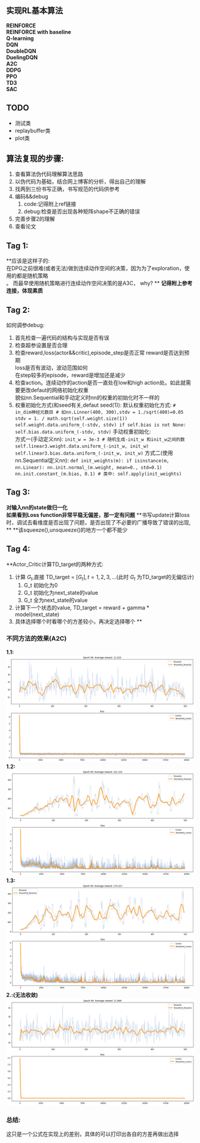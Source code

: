## 实现RL基本算法

**REINFORCE**<br>
**REINFORCE with baseline**<br>
**Q-learning**<br>
**DQN**<br>
**DoubleDQN**<br>
**DuelingDQN**<br>
**A2C**<br>
**DDPG**<br>
**PPO**<br>
**TD3**<br>
**SAC**<br>

## TODO

* 测试类
* replaybuffer类
* plot类


## 算法复现的步骤:
1. 查看算法伪代码理解算法思路
2. 以伪代码为基础，结合网上博客的分析，得出自己的理解
3. 找两到三份书写正确，书写规范的代码供参考
4. 编码&&debug
    1. code:记得附上ref链接
    2. debug:检查是否出现各种矩阵shape不正确的错误
5. 完善步骤2的理解
6. 查看论文

## Tag 1:
**应该是这样子的: <br>
在DPG之前很难(或者无法)做到连续动作空间的决策，因为为了exploration，使用的都是随机策略<br>。
而最早使用随机策略进行连续动作空间决策的是A3C， why?
**
**记得附上参考连接，体现素质**

## Tag 2:
如何调参debug:
1. 首先检查一遍代码的结构与实现是否有误
2. 检查超参设置是否合理
3. 检查reward,loss(actor&&critic),episode_step是否正常
reward是否达到预期<br>
loss是否有波动，波动范围如何<br>
在step较多的episode，reward是增加还是减少
4. 检查action。连续动作的action是否一直处在low和high action处。如此就需要更改defaut的网络初始化权重<br>
貌似nn.Sequential和手动定义时nn的权重的初始化时不一样的<br>
5. 权重初始化方式(和seed有关,defaut seed(1)):
默认权重初始化方式:
        ```
        # in_dim神经元数目
        # 如nn.Linner(400, 300),stdv = 1./sqrt(400)=0.05
        stdv = 1. / math.sqrt(self.weight.size(1))
        self.weight.data.uniform_(-stdv, stdv)
        if self.bias is not None:
            self.bias.data.uniform_(-stdv, stdv)
        ```
手动权重初始化:<br>
方式一(手动定义nn):
        ```
        init_w = 3e-3
        # 随机生成-init_w 和init_w之间的数
        self.linear3.weight.data.uniform_(-init_w, init_w)
        self.linear3.bias.data.uniform_(-init_w, init_w)
        ```
方式二(使用nn.Sequential定义nn):
        ```
        def init_weights(m):
            if isinstance(m, nn.Linear):
                nn.init.normal_(m.weight, mean=0., std=0.1)
                nn.init.constant_(m.bias, 0.1)
        # 类中:
        self.apply(init_weights)
        ```

## Tag 3:
**对输入nn的state做归一化**<br>
**如果看到Loss function非常平稳无偏差，那一定有问题**
**书写update计算loss时，调试去看维度是否出现了问题，是否出现了不必要的广播导致了错误的出现, **
**该squeeze(),unsqueeze()的地方一个都不能少

## Tag 4:
**Actor_Critic计算TD_target的两种方式:<br>
1. 计算 $G_t$,直接 TD_target = $[G_t], t=1,2,3,\dots$(此时 $G_t$ 为TD_target的无偏估计)
    1. G_t 初始化为0
    2. G_t 初始化为next_state的value
    3. G_t 全为next_state的value
2. 计算下一个状态的value, TD_target = reward + gamma * model(next_state)
3. 具体选择哪个时看哪个的方差较小，再决定选择哪个
**
### 不同方法的效果(A2C)
**1.1:**
<img src="../assets/TD_target_first_way_initial_with_gt_target=0.png"></img>
**1.2:**
<img src="../assets/TD_target_first_way_initial_with_gt_target=next_value.png"></img>
**1.3:**
<img src="../assets/TD_target_first_way_with_all_gt_target=next_value.png"></img>
**2.:(无法收敛)**
<img src="../assets/TD_target_second_way.png"></img>
### 总结:
这只是一个公式在实现上的差别，具体的可以打印出各自的方差再做出选择
